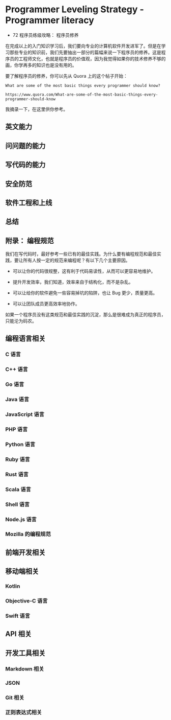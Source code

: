 #  Programmer Leveling Strategy  -  Programmer literacy

+ 72 程序员练级攻略： 程序员修养

在完成以上的入门知识学习后，我们要向专业的计算机软件开发进军了。但是在学习那些专业的知识前，我们先要抽出一部分的篇幅来说一下程序员的修养。这是程序员的工程师文化，也就是程序员的价值观，因为我觉得如果你的技术修养不够的画，你学再多的知识也是没有用的。

要了解程序员的修养，你可以先从 Quora 上的这个帖子开始：
```
What are some of the most basic things every programmer should know?

https://www.quora.com/What-are-some-of-the-most-basic-things-every-programmer-should-know
```

我摘录一下，在这里供你参考。


##  英文能力


##  问问题的能力

##  写代码的能力


##  安全防范

##  软件工程和上线

##  总结


##  附录： 编程规范

我们在写代码时，最好参考一些已有的最佳实践。为什么要有编程规范和最佳实践，要让所有人按一定的规范来编程呢？有以下几个主要原因。

+ 可以让你的代码很规整，这有利于代码易读性，从而可以更容易地维护。

+ 提升开发效率，我们知道，效率来自于结构化，而不是杂乱。

+ 可以让给你的软件避免一些容易掉坑的陷阱，也让 Bug 更少，质量更高。

+ 可以让团队成员更高效率地协作。

如果一个程序员没有这类规范和最佳实践的沉淀，那么是很难成为真正的程序员，只能沦为码农。


## 编程语言相关

###  C 语言

###  C++ 语言

###  Go 语言

###  Java 语言

###  JavaScript 语言


###  PHP 语言

###  Python 语言

###  Ruby 语言

###  Rust 语言

###  Scala 语言

###  Shell 语言

###  Node.js 语言


###  Mozilla 的编程规范


##  前端开发相关

##  移动端相关

###  Kotlin

###  Objective-C 语言

###  Swift 语言

##  API 相关

##  开发工具相关

###  Markdown 相关

###  JSON

###  Git 相关

###  正则表达式相关

